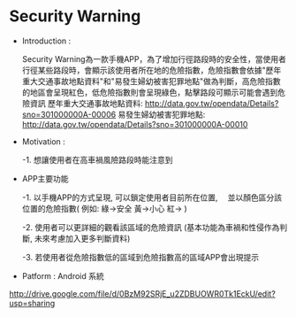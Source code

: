 Security Warning
================

* Introduction : 

	Security Warning為一款手機APP，為了增加行徑路段時的安全性，當使用者行徑某些路段時，會顯示該使用者所在地的危險指數，危險指數會依據"歷年重大交通事故地點資料"和"易發生婦幼被害犯罪地點"做為判斷，高危險指數的地區會呈現紅色，低危險指數則會呈現綠色，點擊路段可顯示可能會遇到危險資訊
    歷年重大交通事故地點資料: http://data.gov.tw/opendata/Details?sno=301000000A-00006
	易發生婦幼被害犯罪地點:  http://data.gov.tw/opendata/Details?sno=301000000A-00010
* Motivation :

    -1. 想讓使用者在高車禍風險路段時能注意到
    
    
    
* APP主要功能

  -1. 以手機APP的方式呈現, 可以鎖定使用者目前所在位置,　
      並以顏色區分該位置的危險指數( 例如: 綠->安全 黃->小心 紅-> )

  -2. 使用者可以更詳細的觀看該區域的危險資訊
      (基本功能為車禍和性侵作為判斷, 未來考慮加入更多判斷資料)
  
  -3. 若使用者從危險指數低的區域到危險指數高的區域APP會出現提示
  

* Patform :
	Android 系統
	
	
<http://drive.google.com/file/d/0BzM92SRjE_u2ZDBUOWR0Tk1EckU/edit?usp=sharing>









